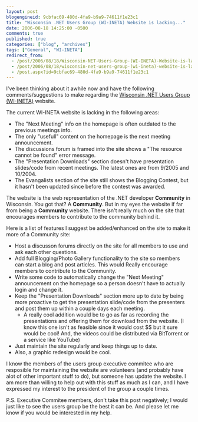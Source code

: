 ```yaml
---
layout: post
blogengineid: 9cbfac69-480d-4fa9-b9a9-74611f1e23c1
title: "Wisconsin .NET Users Group (WI-INETA) Website is lacking..."
date: 2006-08-18 14:25:00 -0500
comments: true
published: true
categories: ["blog", "archives"]
tags: ["General", "WI-INETA"]
redirect_from: 
  - /post/2006/08/18/Wisconsin-NET-Users-Group-(WI-INETA)-Website-is-lacking
  - /post/2006/08/18/wisconsin-net-users-group-(wi-ineta)-website-is-lacking
  - /post.aspx?id=9cbfac69-480d-4fa9-b9a9-74611f1e23c1
---
```

<!-- more -->
<p>
I&#39;ve been thinking about it awhile now and have the following comments/suggestions to make regarding the <a href="http://wi-ineta.org/">Wisconsin .NET Users Group (WI-INETA)</a> website.
</p>
<p>
The current&nbsp;WI-INETA website is lacking in the following areas:
</p>
<ul>
	<li>The &quot;Next Meeting&quot; info on the homepage is often outdated to the previous meetings info. </li>
	<li>The only &quot;usefull&quot; content on the homepage is the next meeting announcement. </li>
	<li>The discussions forum is framed into the site&nbsp;shows a &quot;The resource cannot be found&quot; error message. </li>
	<li>The &quot;Presentation Downloads&quot; section doesn&#39;t have presentation slides/code from recent meetings. The latest ones are from 9/2005 and 10/2004. </li>
	<li>The Evangalists section of the site still shows the Blogging Contest, but it hasn&#39;t been updated since before the contest was awarded.</li>
</ul>
<p>
The website is the web representation of the .NET developer <strong>Community</strong> in Wisconsin. You got that? A <strong>Community</strong>. But in my eyes the website if far from being a <strong>Community</strong> website. There isn&#39;t really much on the site that encourages members to contribute to the community behind it.
</p>
<p>
Here is a list of features I suggest be added/enhanced on the site to make it more of&nbsp;a Community site:
</p>
<ul>
	<li>Host a discusson forums directly on the site for all members to use and ask each other questions. </li>
	<li>Add full Blogging/Photo Gallery functionality to the site so members can&nbsp;start a&nbsp;blog and post articles. This would Really encourage members to contribute to the Community. </li>
	<li>Write some code to automatically change the &quot;Next Meeting&quot; announcement on the homepage so a person doesn&#39;t have to actually login and change it. </li>
	<li>Keep&nbsp;the &quot;Presentation Downloads&quot; section more up to date by being more proactive to get the presentation slide/code from the presenters and post them up within a couple days each meeting. 
	<ul>
		<li>A really cool addition would be to&nbsp;go as far as recording the presentations and offering them for download from the website. (I know this one isn&#39;t as feasible since it would cost $$ but it sure would be cool! And, the videos could be distributed via BitTorrent or a service like YouTube)</li>
	</ul>
	</li>
	<li>Just maintain the site regularly and keep things up to date. </li>
	<li>Also, a graphic redesign would be cool.</li>
</ul>
<p>
I know the members of the users group executive commitee who are resposible for maintaining the website are volunteers (and probably have alot of other important stuff to do), but someone has update the website. I am more than willing to help out with this stuff as much as I can, and I have expressed my interest to the president of the group a couple times.
</p>
<p>
P.S.&nbsp;Executive Commitee members, don&#39;t take this post negatively; I would just like to see the users group be the best it can be. And please let me know if you would be interested in my help.
</p>
